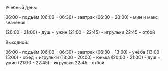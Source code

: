 
Учебный день:

06:00 - подъём
(06:00 - 06:30) - завтрак
(06:30 - 20:00) - мин и макс значения



(20:00 - 21:00) - душ + ужин
(21:00 - 22:45) - игрульки
22:45 - отбой





Выходной:

06:00 - подъём
(06:00 - 06:30) - завтрак
(06:30 - 13:00) - учёба
(13:00 - 15:00) - обед + игрульки
(18:00 - 20:00) - юнька
(20:00 - 21:00) - душ + ужин
(21:00 - 22:45) - игрульки
22:45 - отбой